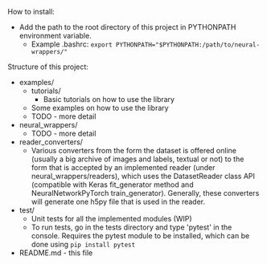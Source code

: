How to install:
- Add the path to the root directory of this project in PYTHONPATH environment variable.
    - Example .bashrc: `export PYTHONPATH="$PYTHONPATH:/path/to/neural-wrappers/"`

Structure of this project:
- examples/
	- tutorials/
		- Basic tutorials on how to use the library
	- Some examples on how to use the library
	- TODO - more detail
- neural_wrappers/
	- TODO - more detail
- reader_converters/
	- Various converters from the form the dataset is offered online (usually a big archive of images and labels, textual or not) to the form that is accepted by an implemented reader (under neural_wrappers/readers), which uses the DatasetReader class API (compatible with Keras fit_generator method and NeuralNetworkPyTorch train_generator). Generally, these converters will generate one h5py file that is used in the reader.
- test/
    - Unit tests for all the implemented modules (WIP)
    - To run tests, go in the tests directory and type 'pytest' in the console. Requires the pytest module to be
	 installed, which can be done using `pip install pytest`
- README.md - this file
